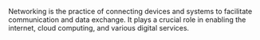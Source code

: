 Networking is the practice of connecting devices and systems to facilitate communication and data exchange. It plays a crucial role in enabling the internet, cloud computing, and various digital services.